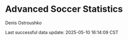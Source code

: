 # Advanced Soccer Statistics
Denis Ostroushko

<!-- gfm -->

Last successful data update: 2025-05-10 16:14:09 CST
